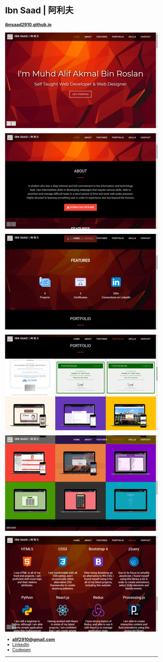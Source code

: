 # Ibn Saad | 阿利夫

#### [ibnsaad2910.github.io](https://ibnsaad2910.github.io)

![](1.png "Landing Page")

![](2.png "About Section")

![](3.png "Features Section")

![](4.png "Portfolio Section")

![](5.png "Skills Section")

![](6.png "Contacts Section")

- **[alif2910@gmail.com](mailto:alif2910@gmail.com)**
- [LinkedIn](https://www.linkedin.com/in/muhammad-alif-akmal-bin-roslan-21a877189/)
- [Codepen](https://codepen.io/ibnsaad2910/)

---

